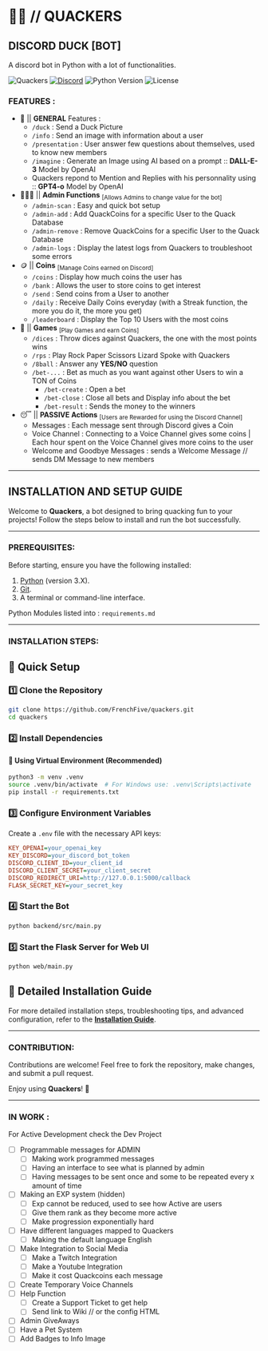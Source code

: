 # 🦆🤖 // QUACKERS

## DISCORD DUCK [BOT]

A discord bot in Python with a lot of functionalities. 

![Quackers](https://img.shields.io/badge/Quackers-WEBSITE-7289da?logo=https%3A%2F%2Fraw.githubusercontent.com%2FFrenchFive%2Fquackers%2Fgunicorn%2Fweb%2Fstatic%2Fdata%2Fimgs%2FICON.svg&logoColor=white)
[![Discord](https://img.shields.io/badge/Discord-TEAM_QUACK-7289da?logo=discord&logoColor=white)](https://discord.gg/3NzqXTP8HG)
![Python Version](https://img.shields.io/badge/Python-3.12%2B-blue?logo=python&logoColor=white)
![License](https://img.shields.io/github/license/FrenchFive/quackers)

### FEATURES :
- 🐤 || **GENERAL** Features :
  - `/duck` : Send a Duck Picture
  - `/info` : Send an image with information about a user
  - `/presentation` : User answer few questions about themselves, used to know new members
  - `/imagine` : Generate an Image using AI based on a prompt :: **DALL-E-3** Model by OpenAI
  - Quackers repond to Mention and Replies with his personnality using :: **GPT4-o** Model by OpenAI
- 👨🏻‍💻 || **Admin Functions** <sub>[Allows Admins to change value for the bot]</sub>
  - `/admin-scan` : Easy and quick bot setup
  - `/admin-add` : Add QuackCoins for a specific User to the Quack Database
  - `/admin-remove` : Remove QuackCoins for a specific User to the Quack Database
  - `/admin-logs` : Display the latest logs from Quackers to troubleshoot some errors
- 🪙 || **Coins** <sub>[Manage Coins earned on Discord]</sub>
  - `/coins` : Display how much coins the user has
  - `/bank` : Allows the user to store coins to get interest
  - `/send` : Send coins from a User to another
  - `/daily` : Receive Daily Coins everyday (with a Streak function, the more you do it, the more you get)
  - `/leaderboard` : Display the Top 10 Users with the most coins
- 🎲 || **Games** <sub>[Play Games and earn Coins]</sub>
  - `/dices` : Throw dices against Quackers, the one with the most points wins
  - `/rps` : Play Rock Paper Scissors Lizard Spoke with Quackers
  - `/8ball` : Answer any **YES/NO** question
  - `/bet-...` : Bet as much as you want against other Users to win a TON of Coins
    - `/bet-create` : Open a bet
    - `/bet-close` : Close all bets and Display info about the bet
    - `/bet-result` : Sends the money to the winners
- 😴 || **PASSIVE Actions** <sub>[Users are Rewarded for using the Discord Channel]</sub>
  - Messages : Each message sent through Discord gives a Coin
  - Voice Channel : Connecting to a Voice Channel gives some coins | Each hour spent on the Voice Channel gives more coins to the user
  - Welcome and Goodbye Messages : sends a Welcome Message // sends DM Message to new members
 
---

## INSTALLATION AND SETUP GUIDE

Welcome to **Quackers**, a bot designed to bring quacking fun to your projects! Follow the steps below to install and run the bot successfully.

---

### PREREQUISITES:
Before starting, ensure you have the following installed:

1. [Python](https://www.python.org/downloads/) (version 3.X).
2. [Git](https://git-scm.com/downloads).
3. A terminal or command-line interface.

Python Modules listed into : ```requirements.md```

---

### INSTALLATION STEPS:

## 📌 Quick Setup

### 1️⃣ Clone the Repository
```bash
git clone https://github.com/FrenchFive/quackers.git
cd quackers
```

### 2️⃣ Install Dependencies
#### 🐍 Using Virtual Environment (Recommended)
```bash
python3 -m venv .venv
source .venv/bin/activate  # For Windows use: .venv\Scripts\activate
pip install -r requirements.txt
```

### 3️⃣ Configure Environment Variables
Create a `.env` file with the necessary API keys:
```ini
KEY_OPENAI=your_openai_key
KEY_DISCORD=your_discord_bot_token
DISCORD_CLIENT_ID=your_client_id
DISCORD_CLIENT_SECRET=your_client_secret
DISCORD_REDIRECT_URI=http://127.0.0.1:5000/callback
FLASK_SECRET_KEY=your_secret_key
```

### 4️⃣ Start the Bot
```bash
python backend/src/main.py
```

### 5️⃣ Start the Flask Server for Web UI
```bash
python web/main.py
```

## 📖 Detailed Installation Guide
For more detailed installation steps, troubleshooting tips, and advanced configuration, refer to the **[Installation Guide](./docs/installation.md)**.


---

### CONTRIBUTION:

Contributions are welcome! Feel free to fork the repository, make changes, and submit a pull request.

Enjoy using **Quackers**! 🦆

---

### IN WORK : 
For Active Development check the Dev Project 

- [ ] Programmable messages for ADMIN
  - [ ] Making work programmed messages
  - [ ] Having an interface to see what is planned by admin 
  - [ ] Having messages to be sent once and some to be repeated every x amount of time
- [ ] Making an EXP system (hidden)
  - [ ] Exp cannot be reduced, used to see how Active are users
  - [ ] Give them rank as they become more active
  - [ ] Make progression exponentially hard
- [ ] Have different languages mapped to Quackers 
  - [ ] Making the default language English
- [ ] Make Integration to Social Media 
  - [ ] Make a Twitch Integration
  - [ ] Make a Youtube Integration
  - [ ] Make it cost Quackcoins each message
- [ ] Create Temporary Voice Channels
- [ ] Help Function
  - [ ] Create a Support Ticket to get help
  - [ ] Send link to Wiki // or the config HTML
- [ ] Admin GiveAways 
- [ ] Have a Pet System
- [ ] Add Badges to Info Image
